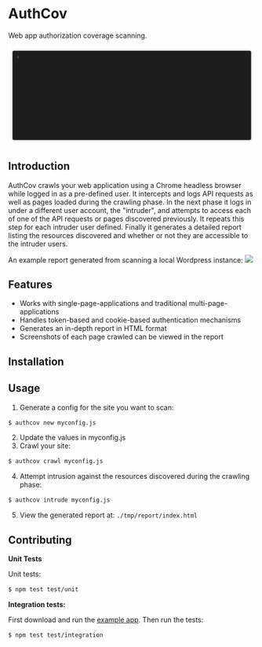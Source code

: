 # AuthCov

Web app authorization coverage scanning.

![](./docs/terminal.gif)

## Introduction

AuthCov crawls your web application using a Chrome headless browser while logged in as a pre-defined user. It intercepts and logs API requests as well as pages loaded during the crawling phase. In the next phase it logs in under a different user account, the "intruder", and attempts to access each of one of the API requests or pages discovered previously. It repeats this step for each intruder user defined. Finally it generates a detailed report listing the resources discovered and whether or not they are accessible to the intruder users.

An example report generated from scanning a local Wordpress instance:
[![](https://raw.githubusercontent.com/authcov/authcov/master/docs/example_report_screenshot.png)](https://authcov.github.io/example_report/index.html)

## Features
- Works with single-page-applications and traditional multi-page-applications
- Handles token-based and cookie-based authentication mechanisms
- Generates an in-depth report in HTML format
- Screenshots of each page crawled can be viewed in the report

## Installation

## Usage

1. Generate a config for the site you want to scan:
```bash
$ authcov new myconfig.js
```
2. Update the values in myconfig.js
3. Crawl your site:
```bash
$ authcov crawl myconfig.js
```
4. Attempt intrusion against the resources discovered during the crawling phase:
```bash
$ authcov intrude myconfig.js
```
5. View the generated report at: `./tmp/report/index.html`

## Contributing

**Unit Tests**

Unit tests:
```bash
$ npm test test/unit
```

**Integration tests:**

First download and run the [example app](https://github.com/evanrolfe/example_app). Then run the tests:
```bash
$ npm test test/integration
```
